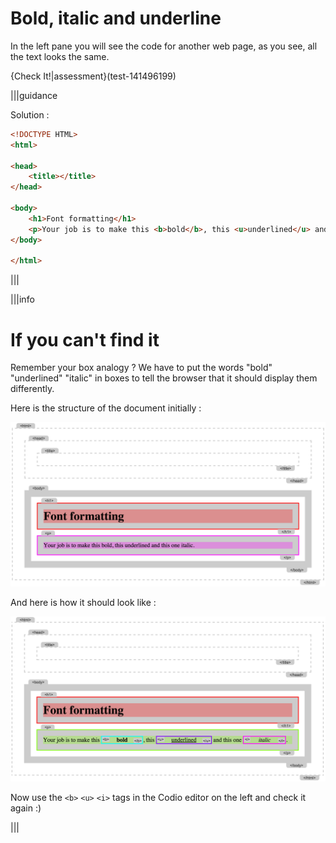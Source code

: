 # Bold, italic and underline

In the left pane you will see the code for another web page, as you see, all the text looks the same.

{Check It!|assessment}(test-141496199)

|||guidance

Solution :

```html
<!DOCTYPE HTML>
<html>

<head>
    <title></title>
</head>

<body>
    <h1>Font formatting</h1>
    <p>Your job is to make this <b>bold</b>, this <u>underlined</u> and this one <i>italic</i>.</p>
</body>

</html>
```

|||


|||info
# If you can't find it

Remember your box analogy ? We have to put the words "bold" "underlined" "italic" in boxes to tell the browser that it should display them differently.

Here is the structure of the document initially :

![](.guides/img/iframe3.png)

And here is how it should look like :

![](.guides/img/iframe4.png)

Now use the `<b>` `<u>` `<i>` tags in the Codio editor on the left and check it again :)

|||